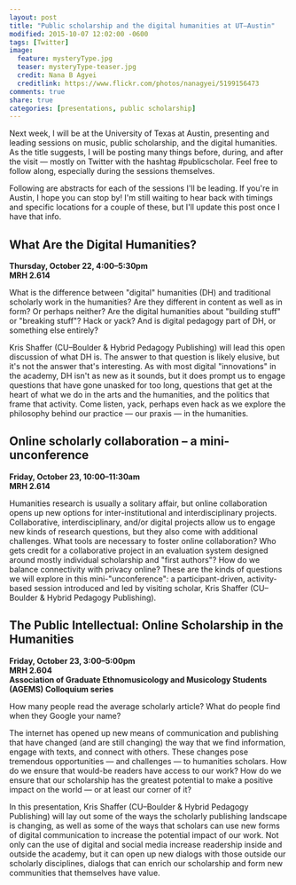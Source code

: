 ```yaml
---
layout: post
title: "Public scholarship and the digital humanities at UT–Austin"
modified: 2015-10-07 12:02:00 -0600
tags: [Twitter]
image:
  feature: mysteryType.jpg
  teaser: mysteryType-teaser.jpg
  credit: Nana B Agyei
  creditlink: https://www.flickr.com/photos/nanagyei/5199156473
comments: true
share: true
categories: [presentations, public scholarship]
---
```


Next week, I will be at the University of Texas at Austin, presenting and leading sessions on music, public scholarship, and the digital humanities. As the title suggests, I will be posting many things before, during, and after the visit — mostly on Twitter with the hashtag #publicscholar. Feel free to follow along, especially during the sessions themselves.

Following are abstracts for each of the sessions I'll be leading. If you're in Austin, I hope you can stop by! I'm still waiting to hear back with timings and specific locations for a couple of these, but I'll update this post once I have that info.


## What Are the Digital Humanities?

**Thursday, October 22, 4:00–5:30pm**  
**MRH 2.614**

What is the difference between "digital" humanities (DH) and traditional scholarly work in the humanities? Are they different in content as well as in form? Or perhaps neither? Are the digital humanities about "building stuff" or "breaking stuff"? Hack or yack? And is digital pedagogy part of DH, or something else entirely?

Kris Shaffer (CU–Boulder & Hybrid Pedagogy Publishing) will lead this open discussion of what DH is. The answer to that question is likely elusive, but it's not the answer that's interesting. As with most digital "innovations" in the academy, DH isn't as new as it sounds, but it does prompt us to engage questions that have gone unasked for too long, questions that get at the heart of what we do in the arts and the humanities, and the politics that frame that activity. Come listen, yack, perhaps even hack as we explore the philosophy behind our practice ― our praxis ― in the humanities.



## Online scholarly collaboration – a mini-unconference

**Friday, October 23, 10:00–11:30am**  
**MRH 2.614**

Humanities research is usually a solitary affair, but online collaboration opens up new options for inter-institutional and interdisciplinary projects. Collaborative, interdisciplinary, and/or digital projects allow us to engage new kinds of research questions, but they also come with additional challenges. What tools are necessary to foster online collaboration? Who gets credit for a collaborative project in an evaluation system designed around mostly individual scholarship and "first authors"? How do we balance connectivity with privacy online? These are the kinds of questions we will explore in this mini-"unconference": a participant-driven, activity-based session introduced and led by visiting scholar, Kris Shaffer (CU–Boulder & Hybrid Pedagogy Publishing).



## The Public Intellectual: Online Scholarship in the Humanities

**Friday, October 23, 3:00–5:00pm**  
**MRH 2.604**  
**Association of Graduate Ethnomusicology and Musicology Students (AGEMS) Colloquium series**

How many people read the average scholarly article? What do people find when they Google your name?

The internet has opened up new means of communication and publishing that have changed (and are still changing) the way that we find information, engage with texts, and connect with others. These changes pose tremendous opportunities ― and challenges ― to humanities scholars. How do we ensure that would-be readers have access to our work? How do we ensure that our scholarship has the greatest potential to make a positive impact on the world ― or at least our corner of it?

In this presentation, Kris Shaffer (CU–Boulder & Hybrid Pedagogy Publishing) will lay out some of the ways the scholarly publishing landscape is changing, as well as some of the ways that scholars can use new forms of digital communication to increase the potential impact of our work. Not only can the use of digital and social media increase readership inside and outside the academy, but it can open up new dialogs with those outside our scholarly disciplines, dialogs that can enrich our scholarship and form new communities that themselves have value.
